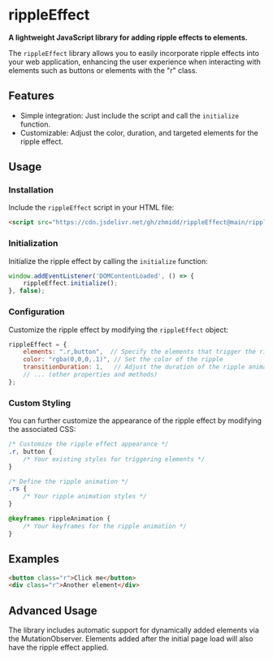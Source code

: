 # rippleEffect

**A lightweight JavaScript library for adding ripple effects to elements.**

The `rippleEffect` library allows you to easily incorporate ripple effects into your web application, enhancing the user experience when interacting with elements such as buttons or elements with the "r" class.

## Features

- Simple integration: Just include the script and call the `initialize` function.
- Customizable: Adjust the color, duration, and targeted elements for the ripple effect.

## Usage

### Installation

Include the `rippleEffect` script in your HTML file:

```html
<script src="https://cdn.jsdelivr.net/gh/zhmidd/rippleEffect@main/ripple.js"></script>
```

### Initialization

Initialize the ripple effect by calling the `initialize` function:

```javascript
window.addEventListener('DOMContentLoaded', () => {
    rippleEffect.initialize();
}, false);
```

### Configuration

Customize the ripple effect by modifying the `rippleEffect` object:

```javascript
rippleEffect = {
    elements: ".r,button",  // Specify the elements that trigger the ripple effect
    color: "rgba(0,0,0,.1)", // Set the color of the ripple
    transitionDuration: 1,   // Adjust the duration of the ripple animation
    // ... (other properties and methods)
};
```

### Custom Styling

You can further customize the appearance of the ripple effect by modifying the associated CSS:

```css
/* Customize the ripple effect appearance */
.r, button {
    /* Your existing styles for triggering elements */
}

/* Define the ripple animation */
.rs {
    /* Your ripple animation styles */
}

@keyframes rippleAnimation {
    /* Your keyframes for the ripple animation */
}
```

## Examples

```html
<button class="r">Click me</button>
<div class="r">Another element</div>
```

## Advanced Usage

The library includes automatic support for dynamically added elements via the MutationObserver. Elements added after the initial page load will also have the ripple effect applied.
